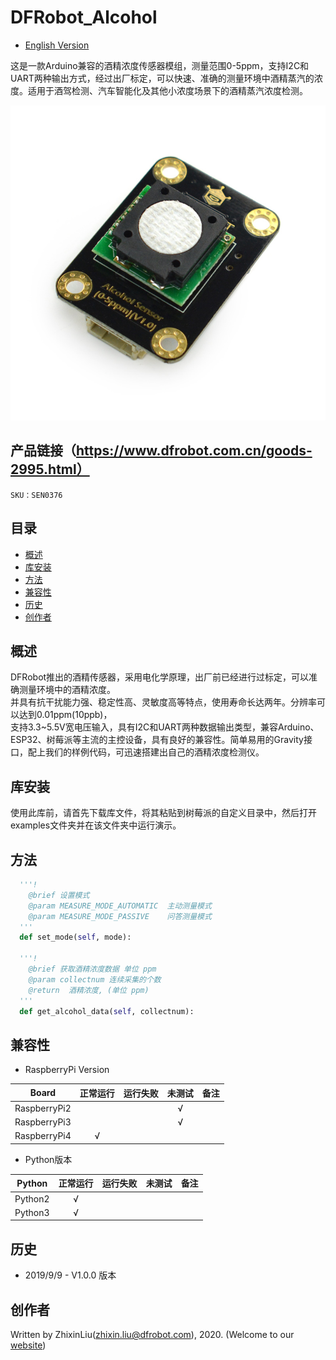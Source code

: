 # DFRobot_Alcohol
- [English Version](./README.md)

这是一款Arduino兼容的酒精浓度传感器模组，测量范围0-5ppm，支持I2C和UART两种输出方式，经过出厂标定，可以快速、准确的测量环境中酒精蒸汽的浓度。适用于酒驾检测、汽车智能化及其他小浓度场景下的酒精蒸汽浓度检测。

![正反面svg效果图](../../resources/images/sen0376.jpg)


## 产品链接（https://www.dfrobot.com.cn/goods-2995.html）

    SKU：SEN0376

## 目录

* [概述](#概述)
* [库安装](#库安装)
* [方法](#方法)
* [兼容性](#兼容性y)
* [历史](#历史)
* [创作者](#创作者)

## 概述

DFRobot推出的酒精传感器，采用电化学原理，出厂前已经进行过标定，可以准确测量环境中的酒精浓度。<br>并具有抗干扰能力强、稳定性高、灵敏度高等特点，使用寿命长达两年。分辨率可以达到0.01ppm(10ppb)，<br>支持3.3~5.5V宽电压输入，具有I2C和UART两种数据输出类型，兼容Arduino、ESP32、树莓派等主流的主控设备，具有良好的兼容性。简单易用的Gravity接口，配上我们的样例代码，可迅速搭建出自己的酒精浓度检测仪。

## 库安装
使用此库前，请首先下载库文件，将其粘贴到树莓派的自定义目录中，然后打开examples文件夹并在该文件夹中运行演示。

## 方法

```python
  '''!
    @brief 设置模式
    @param MEASURE_MODE_AUTOMATIC  主动测量模式
    @param MEASURE_MODE_PASSIVE    问答测量模式
  '''
  def set_mode(self, mode):

  '''!
    @brief 获取酒精浓度数据 单位 ppm
    @param collectnum 连续采集的个数
    @return  酒精浓度, (单位 ppm)
  '''
  def get_alcohol_data(self, collectnum):
```

## 兼容性

* RaspberryPi Version

| Board        | 正常运行  | 运行失败   | 未测试    | 备注
| ------------ | :-------: | :--------: | :------: | :-----: |
| RaspberryPi2 |           |            |    √     |         |
| RaspberryPi3 |           |            |    √     |         |
| RaspberryPi4 |     √     |            |          |         |

* Python版本

| Python  | 正常运行  | 运行失败   | 未测试    | 备注
| ------- | :-------: | :--------: | :------: | :-----: |
| Python2 |     √     |            |          |         |
| Python3 |     √     |            |          |         |


## 历史

- 2019/9/9 - V1.0.0 版本

## 创作者

Written by ZhixinLiu(zhixin.liu@dfrobot.com), 2020. (Welcome to our [website](https://www.dfrobot.com/))